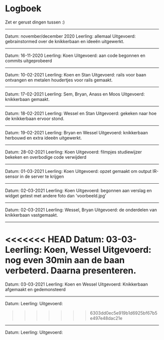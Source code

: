 # Logboek
Zet er gerust dingen tussen :)

---

Datum: november/december 2020
Leerling: allemaal
Uitgevoerd: gebrainstormed over de knikkerbaan en ideeën uitgewerkt.

---

Datum: 16-11-2020
Leerling: Koen
Uitgevoerd: aan code begonnen en commits uitgeprobeerd

---

Datum: 10-02-2021
Leerling: Koen en Stan
Uitgevoerd: rails voor baan ontvangen en metalen houdertjes voor rails gemaakt.

---

Datum: 17-02-2021
Leerling: Sem, Bryan, Anass en Moos
Uitgevoerd: knikkerbaan gemaakt.

---

Datum: 18-02-2021
Leerling: Wessel en Stan
Uitgevoerd: gekeken naar hoe de knikkerbaan ervoor stond.

---

Datum: 19-02-2021
Leerling: Bryan en Wessel
Uitgevoerd: knikkerbaan herbouwd en extra ideeën uitgewerkt.

---

Datum: 28-02-2021
Leerling: Koen
Uitgevoerd: filmpjes studiewijzer bekeken en overbodige code verwijderd

---

Datum: 01-03-2021
Leerling: Koen
Uitgevoerd: opzet gemaakt om output IR-sensor in de server te krijgen

---

Datum: 02-03-2021
Leerling: Koen
Uitgevoerd: begonnen aan verslag en widget getest met andere foto dan 'voorbeeld.jpg'

---

Datum: 02-03-2021
Leerling: Wessel, Bryan
Uitgevoerd: de onderdelen van knikkerbaan vastgemaakt.

---

<<<<<<< HEAD
Datum: 03-03-
Leerling: Koen, Wessel
Uitgevoerd: nog even 30min aan de baan verbeterd. Daarna presenteren.
=======
Datum: 03-03-2021
Leerling: Koen en Wessel
Uitgevoerd: Knikkerbaan afgemaakt en gedemonsteerd

---

Datum:
Leerling:
Uitgevoerd:
>>>>>>> 6303dd0ec5e919b1d6925bf67b5e497e48dac21e

---

Datum:
Leerling:
Uitgevoerd: